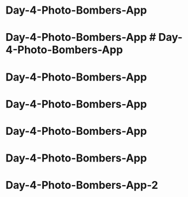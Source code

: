# Day-4-Photo-Bombers-App
# Day-4-Photo-Bombers-App # Day-4-Photo-Bombers-App
# Day-4-Photo-Bombers-App
# Day-4-Photo-Bombers-App
# Day-4-Photo-Bombers-App
# Day-4-Photo-Bombers-App
# Day-4-Photo-Bombers-App-2
